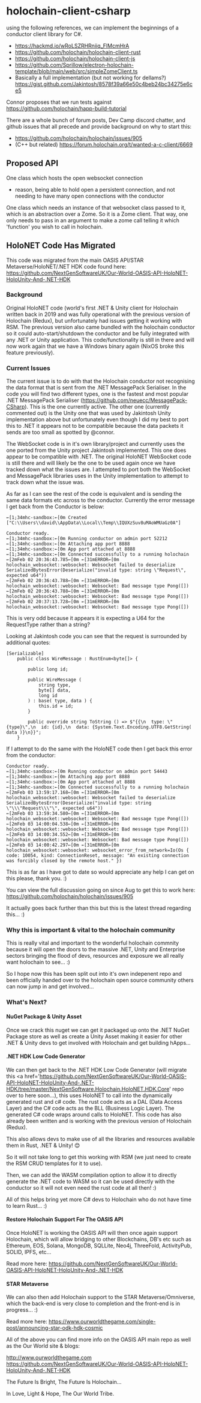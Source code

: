 # holochain-client-csharp

using the following references, we can implement the beginnings of a conductor client library for C#. 
- https://hackmd.io/wRoLSZRHRniiq_FlMcmHrA
- https://github.com/holochain/holochain-client-rust
- https://github.com/holochain/holochain-client-js 
- https://github.com/Sprillow/electron-holochain-template/blob/main/web/src/simpleZomeClient.ts
- Basically a full implementation (but not working for dellams?) https://gist.github.com/Jakintosh/8578f39a66e50c4beb24bc34275e6ce5

Connor proposes that we run tests against https://github.com/holochain/happ-build-tutorial

There are a whole bunch of forum posts, Dev Camp discord chatter, and github issues that all precede and provide background on why to start this:
- https://github.com/holochain/holochain/issues/905
- (C++ but related) https://forum.holochain.org/t/wanted-a-c-client/6669


## Proposed API

One class which hosts the open websocket connection
  - reason, being able to hold open a persistent connection, and not needing to have many open connections with the conductor

One class which needs an instance of that websocket class passed to it, which is an abstraction over a Zome. So it is a Zome client. That way, one only needs to pass in an argument to make a zome call telling it which 'function' you wish to call in holochain. 

## HoloNET Code Has Migrated

This code was migrated from the main OASIS API/STAR Metaverse/HoloNET/.NET HDK code found here:
https://github.com/NextGenSoftwareUK/Our-World-OASIS-API-HoloNET-HoloUnity-And-.NET-HDK

### Background

Original HoloNET code (world's first .NET & Unity client for Holochain written back in 2019 and was fully operational with the previous version of Holochain (Redux), but unfortunately had issues getting it working with RSM. The previous version also came bundled with the holochain conductor so it could auto-start/shutdown the conductor and be fully integrated with any .NET or Unity application. This code/functionality is still in there and will now work again that we have a Windows binary again (NixOS broke this feature previously).

### Current Issues

The current issue is to do with that the Holochain conductor not recognising the data format that is sent from the .NET MessagePack Serialiser. In the code you will find two different types, one is the fastest and most popular .NET MessagePack Serialiser (https://github.com/neuecc/MessagePack-CSharp). This is the one currently active. The other one (currently commented out) is the Unity one that was used by Jakintosh Unity implementation above but unfortunately even though I did my best to port this to .NET it appears not to be compatible because the data packets it sends are too small as spotted by @connor.

The WebSocket code is in it's own library/project and currently uses the one ported from the Unity project Jakintosh implemented. This one does appear to be compatible with .NET. The original HoloNET WebSocket code is still there and will likely be the one to be used again once we have tracked down what the issues are. I attempted to port both the WebSocket and MessagePack libraries uses in the Unity implementation to attempt to track down what the issue was.

As far as I can see the rest of the code is equivalent and is sending the same data formats etc across to the conductor. Currently the error message I get back from the Conductor is below:

```
←[1;34mhc-sandbox:←[0m Created ["C:\\Users\\david\\AppData\\Local\\Temp\\IQUXzSuv8uMAoWMUaGz0A"]

Conductor ready.
←[1;34mhc-sandbox:←[0m Running conductor on admin port 52212
←[1;34mhc-sandbox:←[0m Attaching app port 8888
←[1;34mhc-sandbox:←[0m App port attached at 8888
←[1;34mhc-sandbox:←[0m Connected successfully to a running holochain
←[2mFeb 02 20:36:43.785←[0m ←[31mERROR←[0m holochain_websocket::websocket: Websocket failed to deserialize SerializedBytesError(Deserialize("invalid type: string \"Request\", expected u64"))
←[2mFeb 02 20:36:43.788←[0m ←[31mERROR←[0m holochain_websocket::websocket: Websocket: Bad message type Pong([])
←[2mFeb 02 20:36:43.788←[0m ←[31mERROR←[0m holochain_websocket::websocket: Websocket: Bad message type Pong([])
←[2mFeb 02 20:37:13.728←[0m ←[31mERROR←[0m holochain_websocket::websocket: Websocket: Bad message type Pong([])
```

This is very odd because it appears it is expecting a U64 for the RequestType rather than a string?

Looking at Jakintosh code you can see that the request is surrounded by additional quotes:

```
[Serializable]
	public class WireMessage : RustEnum<byte[]> {

		public long id;

		public WireMessage (
			string type,
			byte[] data,
			long id
		) : base( type, data ) {
			this.id = id;
		}

		public override string ToString () => $"{{\n  type: \"{type}\",\n  id: {id},\n  data: {System.Text.Encoding.UTF8.GetString( data )}\n}}";
	}
```

If I attempt to do the same with the HoloNET code then I get back this error from the conductor:

```
Conductor ready.
←[1;34mhc-sandbox:←[0m Running conductor on admin port 54443
←[1;34mhc-sandbox:←[0m Attaching app port 8888
←[1;34mhc-sandbox:←[0m App port attached at 8888
←[1;34mhc-sandbox:←[0m Connected successfully to a running holochain
←[2mFeb 03 13:59:17.168←[0m ←[31mERROR←[0m holochain_websocket::websocket: Websocket failed to deserialize SerializedBytesError(Deserialize("invalid type: string \"\\\"Request\\\"\", expected u64"))
←[2mFeb 03 13:59:34.580←[0m ←[31mERROR←[0m holochain_websocket::websocket: Websocket: Bad message type Pong([])
←[2mFeb 03 14:00:04.538←[0m ←[31mERROR←[0m holochain_websocket::websocket: Websocket: Bad message type Pong([])
←[2mFeb 03 14:00:34.552←[0m ←[31mERROR←[0m holochain_websocket::websocket: Websocket: Bad message type Pong([])
←[2mFeb 03 14:00:42.297←[0m ←[31mERROR←[0m holochain_websocket::websocket: websocket_error_from_network=Io(Os { code: 10054, kind: ConnectionReset, message: "An existing connection was forcibly closed by the remote host." })
```

This is as far as I have got to date so would appreciate any help I can get on this please, thank you. :)

You can view the full discussion going on since Aug to get this to work here:
https://github.com/holochain/holochain/issues/905

It actually goes back further than this but this is the latest thread regarding this... :)

### Why this is important & vital to the holochain community

This is really vital and important to the wonderful holochain commnity because it will open the doors to the massive .NET, Unity and Enterprise sectors bringing the flood of devs, resources and exposure we all really want holochain to see... :)

So I hope now this has been split out into it's own indepenent repo and been officially handed over to the holochain open source community others can now jump in and get involved...


### What's Next? 

#### NuGet Package & Unity Asset

Once we crack this nuget we can get it packaged up onto the .NET NuGet Package store as well as create a Unity Asset making it easier for other .NET & Unity devs to get involved with Holochain and get building hApps... 

#### .NET HDK Low Code Generator

We can then get back to the .NET HDK Low Code Generator (will migrate this <a href='https://github.com/NextGenSoftwareUK/Our-World-OASIS-API-HoloNET-HoloUnity-And-.NET-HDK/tree/master/NextGenSoftware.Holochain.HoloNET.HDK.Core' repo</a> over to here soon...), this uses HoloNET to call into the dynamically generated rust and c# code. The rust code acts as a DAL (Data Access Layer) and the C# code acts as the BLL (Business Logic Layer). The generated C# code wraps around calls to HoloNET. This code has also already been written and is working with the previous version of Holochain (Redux).

This also allows devs to make use of all the libraries and resources available them in Rust, .NET & Unity! 😊

So it will not take long to get this working with RSM (we just need to create the RSM CRUD templates for it to use).

Then, we can add the WASM compilation option to allow it to directly generate the .NET code to WASM so it can be used directly with the conductor so it will not even need the rust code at all then! :)

All of this helps bring yet more C# devs to Holochain who do not have time to learn Rust... :)

#### Restore Holochain Support For The OASIS API

Once HoloNET is working the OASIS API will then once again support Holochain, which will allow bridging to other Blockchains, DB's etc such as Ethereum, EOS, Solana, MongoDB, SQLLite, Neo4j, ThreeFold, ActivityPub, SOLID, IPFS, etc...

Read more here:
https://github.com/NextGenSoftwareUK/Our-World-OASIS-API-HoloNET-HoloUnity-And-.NET-HDK

#### STAR Metaverse

We can also then add Holochain support to the STAR Metaverse/Omniverse, which the back-end is very close to completion and the front-end is in progress... :)

Read more here:
https://www.ourworldthegame.com/single-post/announcing-star-odk-hdk-cosmic

All of the above you can find more info on the OASIS API main repo as well as the Our World site & blogs:

http://www.ourworldthegame.com
https://github.com/NextGenSoftwareUK/Our-World-OASIS-API-HoloNET-HoloUnity-And-.NET-HDK

The Future Is Bright, The Future Is Holochain...

In Love, Light & Hope,
The Our World Tribe.

